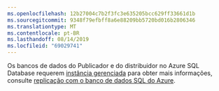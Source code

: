 ```yaml
---
ms.openlocfilehash: 12b27004c7b2f3fc3e635205bcc629ff33661d1b
ms.sourcegitcommit: 9348f79efbff8a6e88209bb5720bd016b2806346
ms.translationtype: MT
ms.contentlocale: pt-BR
ms.lasthandoff: 08/14/2019
ms.locfileid: "69029741"
---
```

Os bancos de dados do Publicador e do distribuidor no Azure SQL Database requerem [instância gerenciada](https://docs.microsoft.com/azure/sql-database/sql-database-managed-instance) para obter mais informações, consulte [replicação com o banco de dados SQL do Azure](https://docs.microsoft.com/sql/relational-databases/replication/replication-to-sql-database).